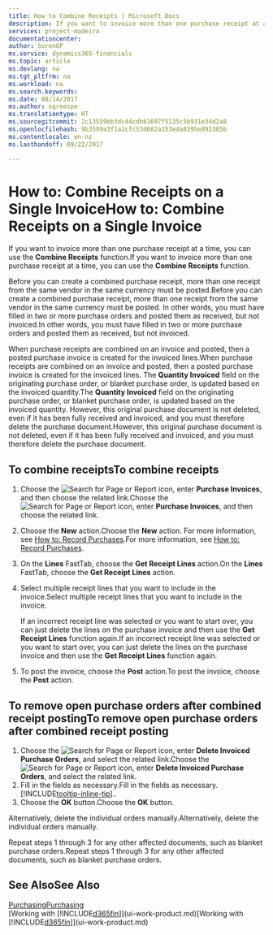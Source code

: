 ```yaml
---
title: How to Combine Receipts | Microsoft Docs
description: If you want to invoice more than one purchase receipt at a time, you can use the Combine Receipts function.
services: project-madeira
documentationcenter: 
author: SorenGP
ms.service: dynamics365-financials
ms.topic: article
ms.devlang: na
ms.tgt_pltfrm: na
ms.workload: na
ms.search.keywords: 
ms.date: 08/14/2017
ms.author: sgroespe
ms.translationtype: HT
ms.sourcegitcommit: 2c13559bb3dc44cdb61697f5135c5b931e34d2a8
ms.openlocfilehash: 9b3599a3f1a2cfc53d682a153eda8395e892305b
ms.contentlocale: en-nz
ms.lasthandoff: 09/22/2017

---
```

# <a name="how-to-combine-receipts-on-a-single-invoice"></a><span data-ttu-id="b4280-103">How to: Combine Receipts on a Single Invoice</span><span class="sxs-lookup"><span data-stu-id="b4280-103">How to: Combine Receipts on a Single Invoice</span></span>
<span data-ttu-id="b4280-104">If you want to invoice more than one purchase receipt at a time, you can use the **Combine Receipts** function.</span><span class="sxs-lookup"><span data-stu-id="b4280-104">If you want to invoice more than one purchase receipt at a time, you can use the **Combine Receipts** function.</span></span>  

<span data-ttu-id="b4280-105">Before you can create a combined purchase receipt, more than one receipt from the same vendor in the same currency must be posted.</span><span class="sxs-lookup"><span data-stu-id="b4280-105">Before you can create a combined purchase receipt, more than one receipt from the same vendor in the same currency must be posted.</span></span> <span data-ttu-id="b4280-106">In other words, you must have filled in two or more purchase orders and posted them as received, but not invoiced.</span><span class="sxs-lookup"><span data-stu-id="b4280-106">In other words, you must have filled in two or more purchase orders and posted them as received, but not invoiced.</span></span>  

<span data-ttu-id="b4280-107">When purchase receipts are combined on an invoice and posted, then a posted purchase invoice is created for the invoiced lines.</span><span class="sxs-lookup"><span data-stu-id="b4280-107">When purchase receipts are combined on an invoice and posted, then a posted purchase invoice is created for the invoiced lines.</span></span> <span data-ttu-id="b4280-108">The **Quantity Invoiced** field on the originating purchase order, or blanket purchase order, is updated based on the invoiced quantity.</span><span class="sxs-lookup"><span data-stu-id="b4280-108">The **Quantity Invoiced** field on the originating purchase order, or blanket purchase order, is updated based on the invoiced quantity.</span></span> <span data-ttu-id="b4280-109">However, this original purchase document is not deleted, even if it has been fully received and invoiced, and you must therefore delete the purchase document.</span><span class="sxs-lookup"><span data-stu-id="b4280-109">However, this original purchase document is not deleted, even if it has been fully received and invoiced, and you must therefore delete the purchase document.</span></span>  

## <a name="to-combine-receipts"></a><span data-ttu-id="b4280-110">To combine receipts</span><span class="sxs-lookup"><span data-stu-id="b4280-110">To combine receipts</span></span>  
1. <span data-ttu-id="b4280-111">Choose the ![Search for Page or Report](media/ui-search/search_small.png "Search for Page or Report icon") icon, enter **Purchase Invoices**, and then choose the related link.</span><span class="sxs-lookup"><span data-stu-id="b4280-111">Choose the ![Search for Page or Report](media/ui-search/search_small.png "Search for Page or Report icon") icon, enter **Purchase Invoices**, and then choose the related link.</span></span>  
2. <span data-ttu-id="b4280-112">Choose the **New** action.</span><span class="sxs-lookup"><span data-stu-id="b4280-112">Choose the **New** action.</span></span> <span data-ttu-id="b4280-113">For more information, see [How to: Record Purchases](purchasing-how-record-purchases.md).</span><span class="sxs-lookup"><span data-stu-id="b4280-113">For more information, see [How to: Record Purchases](purchasing-how-record-purchases.md).</span></span>  
3. <span data-ttu-id="b4280-114">On the **Lines** FastTab, choose the **Get Receipt Lines** action.</span><span class="sxs-lookup"><span data-stu-id="b4280-114">On the **Lines** FastTab, choose the **Get Receipt Lines** action.</span></span>  
4. <span data-ttu-id="b4280-115">Select multiple receipt lines that you want to include in the invoice.</span><span class="sxs-lookup"><span data-stu-id="b4280-115">Select multiple receipt lines that you want to include in the invoice.</span></span>  

    <span data-ttu-id="b4280-116">If an incorrect receipt line was selected or you want to start over, you can just delete the lines on the purchase invoice and then use the **Get Receipt Lines** function again.</span><span class="sxs-lookup"><span data-stu-id="b4280-116">If an incorrect receipt line was selected or you want to start over, you can just delete the lines on the purchase invoice and then use the **Get Receipt Lines** function again.</span></span>  
5. <span data-ttu-id="b4280-117">To post the invoice, choose the **Post** action.</span><span class="sxs-lookup"><span data-stu-id="b4280-117">To post the invoice, choose the **Post** action.</span></span>  

## <a name="to-remove-open-purchase-orders-after-combined-receipt-posting"></a><span data-ttu-id="b4280-118">To remove open purchase orders after combined receipt posting</span><span class="sxs-lookup"><span data-stu-id="b4280-118">To remove open purchase orders after combined receipt posting</span></span>  
1. <span data-ttu-id="b4280-119">Choose the ![Search for Page or Report](media/ui-search/search_small.png "Search for Page or Report icon") icon, enter **Delete Invoiced Purchase Orders**, and select the related link.</span><span class="sxs-lookup"><span data-stu-id="b4280-119">Choose the ![Search for Page or Report](media/ui-search/search_small.png "Search for Page or Report icon") icon, enter **Delete Invoiced Purchase Orders**, and select the related link.</span></span>  
2. <span data-ttu-id="b4280-120">Fill in the fields as necessary.</span><span class="sxs-lookup"><span data-stu-id="b4280-120">Fill in the fields as necessary.</span></span> [!INCLUDE[tooltip-inline-tip](includes/tooltip-inline-tip_md.md)]<span data-ttu-id="b4280-121">.</span><span class="sxs-lookup"><span data-stu-id="b4280-121">.</span></span>
3. <span data-ttu-id="b4280-122">Choose the **OK** button.</span><span class="sxs-lookup"><span data-stu-id="b4280-122">Choose the **OK** button.</span></span>  

<span data-ttu-id="b4280-123">Alternatively, delete the individual orders manually.</span><span class="sxs-lookup"><span data-stu-id="b4280-123">Alternatively, delete the individual orders manually.</span></span>

<span data-ttu-id="b4280-124">Repeat steps 1 through 3 for any other affected documents, such as blanket purchase orders.</span><span class="sxs-lookup"><span data-stu-id="b4280-124">Repeat steps 1 through 3 for any other affected documents, such as blanket purchase orders.</span></span>

## <a name="see-also"></a><span data-ttu-id="b4280-125">See Also</span><span class="sxs-lookup"><span data-stu-id="b4280-125">See Also</span></span>  
[<span data-ttu-id="b4280-126">Purchasing</span><span class="sxs-lookup"><span data-stu-id="b4280-126">Purchasing</span></span>](purchasing-manage-purchasing.md)  
<span data-ttu-id="b4280-127">[Working with [!INCLUDE[d365fin](includes/d365fin_md.md)]](ui-work-product.md)</span><span class="sxs-lookup"><span data-stu-id="b4280-127">[Working with [!INCLUDE[d365fin](includes/d365fin_md.md)]](ui-work-product.md)</span></span>

